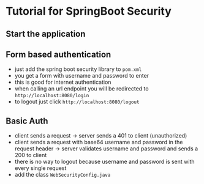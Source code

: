 # Tutorial for SpringBoot Security

## Start the application

## Form based authentication

- just add the spring boot security library to `pom.xml`
- you get a form with username and password to enter
- this is good for internet authentication
- when calling an url endpoint you will be redirected to `http://localhost:8080/login`
- to logout just click `http://localhost:8080/logout`

## Basic Auth

- client sends a request -> server sends a 401 to client (unauthorized)
- client sends a request with base64 username and password in the request header -> server validates username and
  password and sends a 200 to client
- there is no way to logout because username and password is sent with every single request
- add the class `WebSecurityConfig.java`
